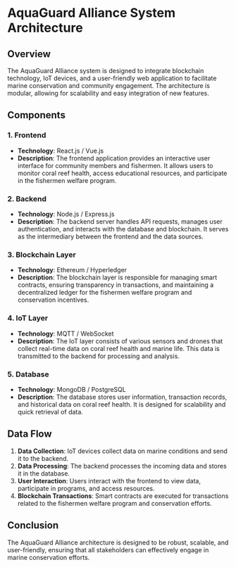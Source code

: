 # AquaGuard Alliance System Architecture

## Overview

The AquaGuard Alliance system is designed to integrate blockchain technology, IoT devices, and a user-friendly web application to facilitate marine conservation and community engagement. The architecture is modular, allowing for scalability and easy integration of new features.

## Components

### 1. Frontend

- **Technology**: React.js / Vue.js
- **Description**: The frontend application provides an interactive user interface for community members and fishermen. It allows users to monitor coral reef health, access educational resources, and participate in the fishermen welfare program.

### 2. Backend

- **Technology**: Node.js / Express.js
- **Description**: The backend server handles API requests, manages user authentication, and interacts with the database and blockchain. It serves as the intermediary between the frontend and the data sources.

### 3. Blockchain Layer

- **Technology**: Ethereum / Hyperledger
- **Description**: The blockchain layer is responsible for managing smart contracts, ensuring transparency in transactions, and maintaining a decentralized ledger for the fishermen welfare program and conservation incentives.

### 4. IoT Layer

- **Technology**: MQTT / WebSocket
- **Description**: The IoT layer consists of various sensors and drones that collect real-time data on coral reef health and marine life. This data is transmitted to the backend for processing and analysis.

### 5. Database

- **Technology**: MongoDB / PostgreSQL
- **Description**: The database stores user information, transaction records, and historical data on coral reef health. It is designed for scalability and quick retrieval of data.

## Data Flow

1. **Data Collection**: IoT devices collect data on marine conditions and send it to the backend.
2. **Data Processing**: The backend processes the incoming data and stores it in the database.
3. **User  Interaction**: Users interact with the frontend to view data, participate in programs, and access resources.
4. **Blockchain Transactions**: Smart contracts are executed for transactions related to the fishermen welfare program and conservation efforts.

## Conclusion

The AquaGuard Alliance architecture is designed to be robust, scalable, and user-friendly, ensuring that all stakeholders can effectively engage in marine conservation efforts.
